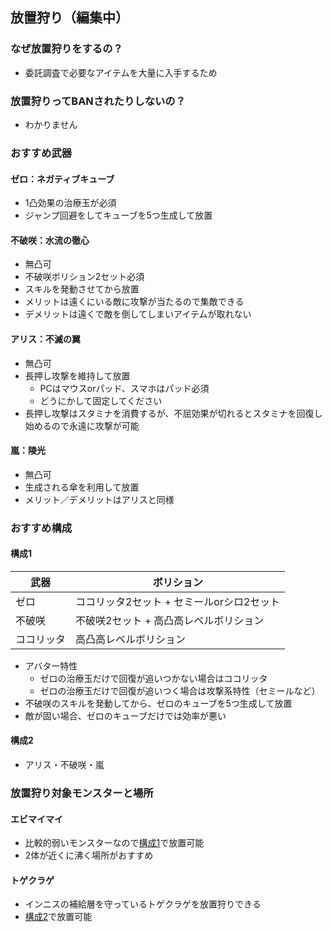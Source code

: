## 放置狩り（編集中）

### なぜ放置狩りをするの？
* 委託調査で必要なアイテムを大量に入手するため

### 放置狩りってBANされたりしないの？
* わかりません

### おすすめ武器
#### ゼロ：ネガティブキューブ
* 1凸効果の治療玉が必須
* ジャンプ回避をしてキューブを5つ生成して放置

#### 不破咲：水流の徹心
* 無凸可
* 不破咲ボリション2セット必須
* スキルを発動させてから放置
* メリットは遠くにいる敵に攻撃が当たるので集敵できる
* デメリットは遠くで敵を倒してしまいアイテムが取れない

#### アリス：不滅の翼
* 無凸可
* 長押し攻撃を維持して放置
  * PCはマウスorパッド、スマホはパッド必須
  * どうにかして固定してください
* 長押し攻撃はスタミナを消費するが、不屈効果が切れるとスタミナを回復し始めるので永遠に攻撃が可能

#### 嵐：陵光
* 無凸可
* 生成される傘を利用して放置
* メリット／デメリットはアリスと同様

### おすすめ構成
#### 構成1

| 武器 | ボリション |
| --- | --- |
| ゼロ | ココリッタ2セット + セミールorシロ2セット |
| 不破咲 | 不破咲2セット + 高凸高レベルボリション |
| ココリッタ | 高凸高レベルボリション |

* アバター特性
  * ゼロの治療玉だけで回復が追いつかない場合はココリッタ
  * ゼロの治療玉だけで回復が追いつく場合は攻撃系特性（セミールなど）
* 不破咲のスキルを発動してから、ゼロのキューブを5つ生成して放置
* 敵が固い場合、ゼロのキューブだけでは効率が悪い

#### 構成2
* アリス・不破咲・嵐

### 放置狩り対象モンスターと場所
#### エビマイマイ
* 比較的弱いモンスターなので[構成1](unmannedhunting.md#構成1)で放置可能
* 2体が近くに沸く場所がおすすめ

#### トゲクラゲ
* インニスの補給層を守っているトゲクラゲを放置狩りできる
* [構成2](unmannedhunting.md#構成2)で放置可能

